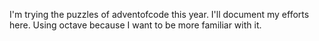 I'm trying the puzzles of adventofcode this year. I'll document my efforts here. Using octave because I want to be more familiar with it.
